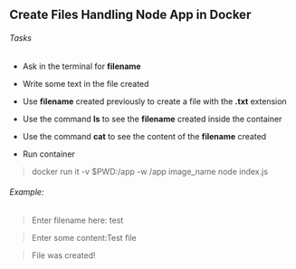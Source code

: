 ## Create Files Handling Node App in Docker

<h6> Tasks</h6>

* Ask in the terminal for **filename**

*  Write some text in the file created

* Use **filename** created previously to create a file with the **.txt** extension

* Use the command **ls** to see the **filename** created inside the container

*  Use the command **cat** to see the content of the **filename** created


 * Run container

 > docker run it -v $PWD:/app -w /app image_name node index.js

 <h6>  Example:</h6>
 
 > Enter filename here: test

 > Enter some content:Test file
 
 > File was created!
